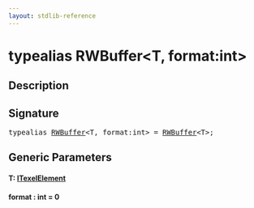 ```yaml
---
layout: stdlib-reference
---
```


# typealias RWBuffer\<T, format:int\>

## Description



## Signature

<pre>
<span class='code_keyword'>typealias</span> <a href="rwbuffer-012" class="code_type">RWBuffer</a>&lt;T, format:<span class="code_keyword">int</span>&gt; = <a href="rwbuffer-012" class="code_type">RWBuffer</a>&lt;T&gt;;
</pre>

## Generic Parameters

####  <a id="typeparam-T"></a>T: [ITexelElement](../interfaces/itexelelement-016/index)
####  <a id="decl-format"></a>format  : int = 0

